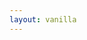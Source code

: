 ```yaml
---
layout: vanilla
---
```


<head>
	<style>
		iframe{width:100%}
		body { min-height: 100%; }
	</style>
    <link rel="stylesheet" href="{{site.baseurl}}{{site.data.urls.bootstrap_path}}">
</head>

<body></body>
<script src="{{site.baseurl}}{{site.data.urls.metapage_library_path}}"></script>
<script src="{{site.baseurl}}{{site.data.urls.axios_path}}"></script>
<script src="index.js"></script>
